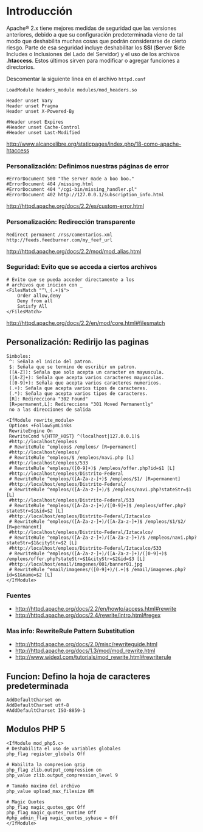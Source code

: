 # Introducción

Apache® 2.x tiene mejores medidas de seguridad que las versiones anteriores, debido a que su configuración predeterminada viene de tal modo que deshabilita muchas cosas que podrán considerarse de cierto riesgo. Parte de esa seguridad incluye deshabilitar los **SSI** (**S**erver **S**ide **I**ncludes o Inclusiones del Lado del Servidor) y el uso de los archivos **.htaccess**. Estos últimos sirven para modificar o agregar funciones a directorios.

Descomentar la siguiente linea en el archivo `httpd.conf`

~~~
LoadModule headers_module modules/mod_headers.so
~~~

~~~
Header unset Vary
Header unset Pragma
Header unset X-Powered-By

#Header unset Expires
#Header unset Cache-Control
#Header unset Last-Modified
~~~

http://www.alcancelibre.org/staticpages/index.php/18-como-apache-htaccess

### Personalización: Definimos nuestras páginas de error

~~~
#ErrorDocument 500 "The server made a boo boo."
#ErrorDocument 404 /missing.html
#ErrorDocument 404 "/cgi-bin/missing_handler.pl"
#ErrorDocument 402 http://127.0.0.1/subscription_info.html
~~~

http://httpd.apache.org/docs/2.2/es/custom-error.html

### Personalización: Redirección transparente

~~~
Redirect permanent /rss/comentarios.xml http://feeds.feedburner.com/my_feef_url
~~~

http://httpd.apache.org/docs/2.2/mod/mod_alias.html

### Seguridad: Evito que se acceda a ciertos archivos

~~~
# Evito que se pueda acceder directamente a los 
# archivos que inicien con _ 
<FilesMatch "^\_(.+)$">
    Order allow,deny
    Deny from all
    Satisfy All
</FilesMatch>
~~~

http://httpd.apache.org/docs/2.2/en/mod/core.html#filesmatch

## Personalización: Redirijo las paginas

~~~
Simbolos:
 ^: Señala el inicio del patron.
 $: Señala que se termino de escribir un patron.
 ([A-Z]): Señala que solo acepta un caracter en mayuscula.
 ([A-Z]+): Señala que acepta varios caracteres mayusculas.
 ([0-9]+): Señala que acepta varios caracteres numericos.
 (.+): Señala que acepta varios tipos de caracteres.
 (.*): Señala que acepta varios tipos de caracteres.
 [R]: Redirecciona "302 Found"
 [R=permanent,L]: Redirecciona "301 Moved Permanently"
 no a las direcciones de salida
~~~

```shell
<IfModule rewrite_module>
 Options +FollowSymLinks
 RewriteEngine On
 RewriteCond %{HTTP_HOST} ^(localhost|127.0.0.1)$
 #http://localhost/empleos
 # RewriteRule ^empleos$ /empleos/ [R=permanent]
 #http://localhost/empleos/
 # RewriteRule ^empleos/$ /empleos/navi.php [L]
 #http://localhost/empleos/533
 # RewriteRule ^empleos/([0-9]+)$ /empleos/offer.php?id=$1 [L]
 #http://localhost/empleos/Distrito-Federal
 # RewriteRule ^empleos/([A-Za-z-]+)$ /empleos/$1/ [R=permanent]
 #http://localhost/empleos/Distrito-Federal/
 # RewriteRule ^empleos/([A-Za-z-]+)/$ /empleos/navi.php?stateStr=$1 [L]
 #http://localhost/empleos/Distrito-Federal/533
 # RewriteRule ^empleos/([A-Za-z-]+)/([0-9]+)$ /empleos/offer.php?stateStr=$1&id=$2 [L]
 #http://localhost/empleos/Distrito-Federal/Iztacalco
 # RewriteRule ^empleos/([A-Za-z-]+)/([A-Za-z-]+)$ /empleos/$1/$2/ [R=permanent]
 #http://localhost/empleos/Distrito-Federal/Iztacalco/
 # RewriteRule ^empleos/([A-Za-z-]+)/([A-Za-z-]+)/$ /empleos/navi.php?stateStr=$1&cityStr=$2 [L]
 #http://localhost/empleos/Distrito-Federal/Iztacalco/533
 # RewriteRule ^empleos/([A-Za-z-]+)/([A-Za-z-]+)/([0-9]+)$ /empleos/offer.php?stateStr=$1&cityStr=$2&id=$3 [L]
 #http://localhost/email/imagenes/001/banner01.jpg
 # RewriteRule ^email/imagenes/([0-9]+)/(.+)$ /email/imagenes.php?id=$1&name=$2 [L] 
</IfModule>
```

### Fuentes

* http://httpd.apache.org/docs/2.2/en/howto/access.html#rewrite
* http://httpd.apache.org/docs/2.4/rewrite/intro.html#regex

### Mas info: RewriteRule Pattern Substitution

* http://httpd.apache.org/docs/2.0/misc/rewriteguide.html
* http://httpd.apache.org/docs/1.3/mod/mod_rewrite.html
* http://www.widexl.com/tutorials/mod_rewrite.html#rewriterule

## Funcion: Defino la hoja de caracteres predeterminada

```shell
AddDefaultCharset on
AddDefaultCharset utf-8
#AddDefaultCharset ISO-8859-1
```

## Modulos PHP 5

```shell
<IfModule mod_php5.c>
# Deshabilita el uso de variables globales
php_flag register_globals Off

# Habilita la compresion gzip
php_flag zlib.output_compression on
php_value zlib.output_compression_level 9

# Tamaño maximo del archivo
php_value upload_max_filesize 8M

# Magic Quotes
php_flag magic_quotes_gpc Off
php_flag magic_quotes_runtime Off
#php_admin_flag magic_quotes_sybase = Off
</IfModule>
```

